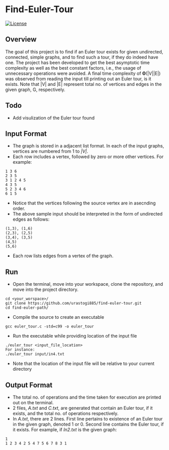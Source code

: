 # Find-Euler-Tour
[![License](https://img.shields.io/badge/License-MIT-blue.svg)](https://github.com/urastogi885/find-euler-path/blob/main/LICENSE)

## Overview
The goal of this project is to find if an Euler tour exists for given undirected, connected, simple 
graphs, and to find such a tour, if they do indeed have one. The project has been developed to get 
the best asymptotic time complexity as well as the best constant factors, i.e., the usage
of unnecessary operations were avoided. A final time complexity of **Θ**(|V||E|) was observed 
from reading the input till printing out an Euler tour, is it exists. Note that |V| and |E| 
represent total no. of vertices and edges in the given graph, G, respectively.

## Todo
- Add visulization of the Euler tour found

## Input Format
- The graph is stored in a adjacent list format. In each of the input graphs, vertices are numbered from 1 to
_|V|_.
- Each row includes a vertex, followed by zero or more other vertices. For example:
```
1 3 6
2 3 5
3 1 2 4 5
4 3 5
5 2 3 4 6
6 1 5
```
- Notice that the vertices following the source vertex are in asecnding order.
- The above sample input should be interpreted in the form of undirected edges as follows:
```
(1,3), (1,6)
(2,3), (2,5)
(3,4), (3,5)
(4,5)
(5,6)
 ```
- Each row lists edges from a vertex of the graph.

## Run
- Open the terminal, move into your workspace, clone the repository, and move into the project directory.
```
cd <your_worspace>/
git clone https://github.com/urastogi885/find-euler-tour.git
cd find-euler-path/
```
- Compile the source to create an executable
```
gcc euler_tour.c -std=c99 -o euler_tour
```
- Run the executable while providing location of the input file
```
./euler_tour <input_file_location>
For instance:
./euler_tour input/in4.txt
```
- Note that the location of the input file will be relative to your current directory

## Output Format
- The total no. of operations and the time taken for execution are printed out on the terminal.
- 2 files, *A.txt* and *C.txt*, are generated that contain an Euler tour, if it exists, and the total no. of operations respectively.
- In *A.txt*, there are 2 lines. First line pertains to existence of an Euler tour in the given graph, denoted 1 or 0. Second line 
contains the Euler tour, if it exists. For example, if *In2.txt* is the given graph:
```
1
1 2 3 4 2 5 4 7 5 6 7 8 3 1 
```
